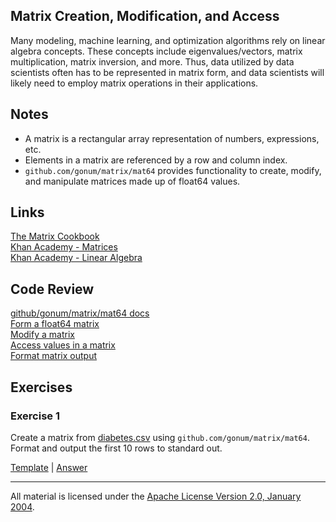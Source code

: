 ## Matrix Creation, Modification, and Access

Many modeling, machine learning, and optimization algorithms rely on linear algebra concepts.  These concepts include eigenvalues/vectors, matrix multiplication, matrix inversion, and more.  Thus, data utilized by data scientists often has to be represented in matrix form, and data scientists will likely need to employ matrix operations in their applications.  

## Notes

- A matrix is a rectangular array representation of numbers, expressions, etc.
- Elements in a matrix are referenced by a row and column index.
- `github.com/gonum/matrix/mat64` provides functionality to create, modify, and manipulate matrices made up of float64 values.

## Links

[The Matrix Cookbook](http://www.math.uwaterloo.ca/~hwolkowi/matrixcookbook.pdf)  
[Khan Academy - Matrices](https://www.khanacademy.org/math/algebra-home/precalculus/precalc-matrices)  
[Khan Academy - Linear Algebra](https://www.khanacademy.org/math/linear-algebra)

## Code Review

[github/gonum/matrix/mat64 docs](https://godoc.org/github.com/gonum/matrix/mat64)    
[Form a float64 matrix](example1/example1.go)  
[Modify a matrix](example2/example2.go)  
[Access values in a matrix](example3/example3.go)  
[Format matrix output](example4/example4.go)  

## Exercises

### Exercise 1

Create a matrix from [diabetes.csv](data/diabetes.csv) using `github.com/gonum/matrix/mat64`. Format and output the first 10 rows to standard out.

[Template](exercises/template1/template1.go) |
[Answer](exercises/exercise1/exercise1.go)

___
All material is licensed under the [Apache License Version 2.0, January 2004](http://www.apache.org/licenses/LICENSE-2.0).
